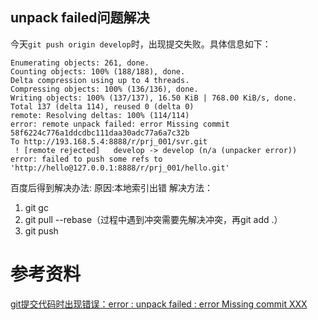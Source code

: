 unpack failed问题解决
-------------------------
今天`git push origin develop`时，出现提交失败。具体信息如下：

````
Enumerating objects: 261, done.
Counting objects: 100% (188/188), done.
Delta compression using up to 4 threads.
Compressing objects: 100% (136/136), done.
Writing objects: 100% (137/137), 16.50 KiB | 768.00 KiB/s, done.
Total 137 (delta 114), reused 0 (delta 0)
remote: Resolving deltas: 100% (114/114)
error: remote unpack failed: error Missing commit 58f6224c776a1ddcdbc111daa30adc77a6a7c32b
To http://193.168.5.4:8888/r/prj_001/svr.git
 ! [remote rejected]   develop -> develop (n/a (unpacker error))
error: failed to push some refs to 'http://hello@127.0.0.1:8888/r/prj_001/hello.git'
````

百度后得到解决办法:
原因:本地索引出错
解决方法：

1. git gc
2. git pull --rebase（过程中遇到冲突需要先解决冲突，再git add .）
3. git push

# 参考资料
[git提交代码时出现错误：error : unpack failed : error Missing commit XXX](https://blog.csdn.net/irislulimin/article/details/80760400)
